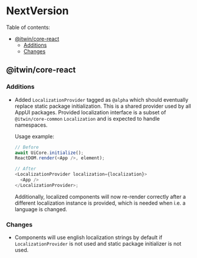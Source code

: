 # NextVersion <!-- omit from toc -->

Table of contents:

- [@itwin/core-react](#itwincore-react)
  - [Additions](#additions)
  - [Changes](#changes)

## @itwin/core-react

### Additions

- Added `LocalizationProvider` tagged as `@alpha` which should eventually replace static package initialization.
  This is a shared provider used by all AppUI packages. Provided localization interface is a subset of `@itwin/core-common` `Localization` and is expected to handle namespaces.

  Usage example:

  ```ts
  // Before
  await UiCore.initialize();
  ReactDOM.render(<App />, element);

  // After
  <LocalizationProvider localization={localization}>
    <App />
  </LocalizationProvider>;
  ```

  Additionally, localized components will now re-render correctly after a different localization instance is provided, which is needed when i.e. a language is changed.

### Changes

- Components will use english localization strings by default if `LocalizationProvider` is not used and static package initializer is not used.
